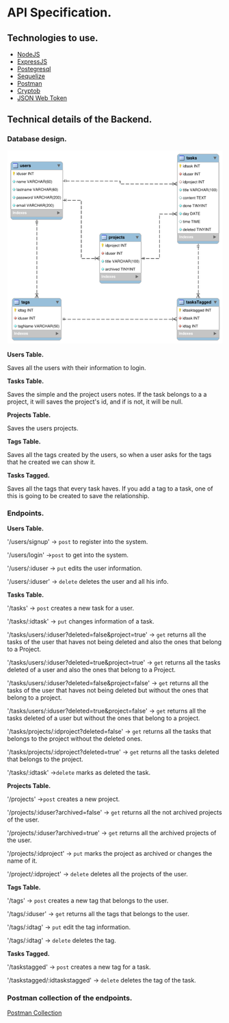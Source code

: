 # API Specification.

## Technologies to use.

- [NodeJS](https://nodejs.org)
- [ExpressJS](https://expressjs.com)
- [Postegresql](https://www.postgresql.org)
- [Sequelize](https://sequelize.org)
- [Postman](https://www.postman.com)
- [Cryptob](https://github.com/kelektiv/node.bcrypt.js)
- [JSON Web Token](https://github.com/auth0/node-jsonwebtoken)

## Technical details of the Backend.

### Database design.

![Database Design](ReadmePictures/database_design.png 'Database Design')

**Users Table.**

Saves all the users with their information to login.

**Tasks Table.**

Saves the simple and the project users notes. If the task belongs to a a project, it will saves the project's id, and if is not, it will be null.

**Projects Table.**

Saves the users projects.

**Tags Table.**

Saves all the tags created by the users, so when a user asks for the tags that he created we can show it.

**Tasks Tagged.**

Saves all the tags that every task haves. If you add a tag to a task, one of this is going to be created to save the relationship.

### Endpoints.<a name="endpoints"></a>

**Users Table.**

'/users/signup' → `post` to register into the system.

'/users/login' →`post` to get into the system.

'/users/:iduser → `put` edits the user information.

'/users/:iduser' → `delete` deletes the user and all his info.

**Tasks Table.**

'/tasks' → `post` creates a new task for a user.

'/tasks/:idtask' → `put` changes information of a task.

'/tasks/users/:iduser?deleted=false&project=true' → `get` returns all the tasks of the user that haves not being deleted and also the ones that belong to a Project.

'/tasks/users/:iduser?deleted=true&project=true' → `get` returns all the tasks deleted of a user and also the ones that belong to a Project.

'/tasks/users/:iduser?deleted=false&project=false' → `get` returns all the tasks of the user that haves not being deleted but without the ones that belong to a project.

'/tasks/users/:iduser?deleted=true&project=false' → `get` returns all the tasks deleted of a user but without the ones that belong to a project.

'/tasks/projects/:idproject?deleted=false' → `get`  returns all the tasks that belongs to the project without the deleted ones.

'/tasks/projects/:idproject?deleted=true' → `get` returns all the tasks  deleted that belongs to the project.

'/tasks/:idtask' →`delete` marks as deleted the task.

**Projects Table.**

'/projects' →`post` creates a new project.

'/projects/:iduser?archived=false' → `get` returns all the not archived projects of the user.

'/projects/:iduser?archived=true' → `get` returns all the archived projects of the user.

'/projects/:idproject' → `put` marks the project as archived or changes the name of it.

'/project/:idproject' → `delete` deletes all the projects of the user.

**Tags Table.**

'/tags' → `post` creates a new tag that belongs to the user.

'/tags/:iduser' → `get` returns all the tags that belongs to the user.

'/tags/:idtag' → `put` edit the tag information.

'/tags/:idtag' → `delete` deletes the tag.

**Tasks Tagged.**

'/taskstagged' → `post` creates a new tag for a task.

'/taskstagged/:idtaskstagged' → `delete` deletes the tag of the task.

### Postman collection of the endpoints.<a name="postman"></a>

[Postman Collection](https://web.postman.co/collections/11228098-060b9bb6-55d3-47a8-93e0-1de55a2e0668?version=latest&workspace=ad6b593d-3cca-46a9-8864-c87f1dd423b7)